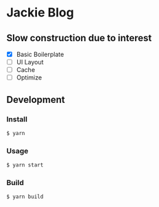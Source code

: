 # Jackie Blog

## Slow construction due to interest

- [x] Basic Boilerplate
- [ ] UI Layout
- [ ] Cache
- [ ] Optimize

## Development

### Install

```sh
$ yarn
```

### Usage

```sh
$ yarn start
```

### Build

```sh
$ yarn build
```
